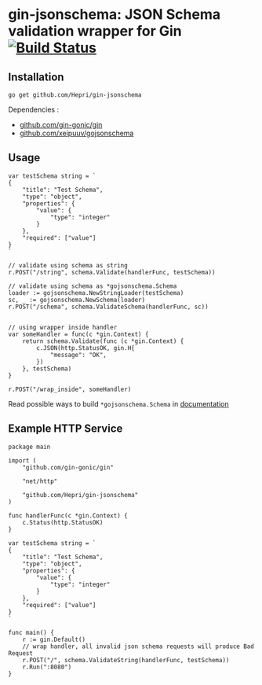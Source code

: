 # gin-jsonschema: JSON Schema validation wrapper for Gin [![Build Status](https://travis-ci.org/Hepri/case-transformer.png?branch=master)](https://travis-ci.org/Hepri/gin-jsonschema)

## Installation

```
go get github.com/Hepri/gin-jsonschema
```
   
Dependencies :
* [github.com/gin-gonic/gin](https://github.com/gin-gonic/gin)
* [github.com/xeipuuv/gojsonschema](https://github.com/xeipuuv/gojsonschema)

## Usage

```
var testSchema string = `
{
    "title": "Test Schema",
    "type": "object",
    "properties": {
        "value": {
            "type": "integer"
        }
    },
    "required": ["value"]
}
`

// validate using schema as string
r.POST("/string", schema.Validate(handlerFunc, testSchema))

// validate using schema as *gojsonschema.Schema
loader := gojsonschema.NewStringLoader(testSchema)
sc, _ := gojsonschema.NewSchema(loader)
r.POST("/schema", schema.ValidateSchema(handlerFunc, sc))


// using wrapper inside handler
var someHandler = func(c *gin.Context) {
    return schema.Validate(func (c *gin.Context) {
        c.JSON(http.StatusOK, gin.H{
            "message": "OK",
        })
    }, testSchema)
}

r.POST("/wrap_inside", someHandler)
```

Read possible ways to build `*gojsonschema.Schema` in [documentation](https://github.com/xeipuuv/gojsonschema)


## Example HTTP Service


```
package main

import (
	"github.com/gin-gonic/gin"

	"net/http"

	"github.com/Hepri/gin-jsonschema"
)

func handlerFunc(c *gin.Context) {
	c.Status(http.StatusOK)
}

var testSchema string = `
{
    "title": "Test Schema",
    "type": "object",
    "properties": {
        "value": {
            "type": "integer"
        }
    },
    "required": ["value"]
}
`

func main() {
	r := gin.Default()
	// wrap handler, all invalid json schema requests will produce Bad Request
	r.POST("/", schema.ValidateString(handlerFunc, testSchema))
	r.Run(":8080")
}
```
